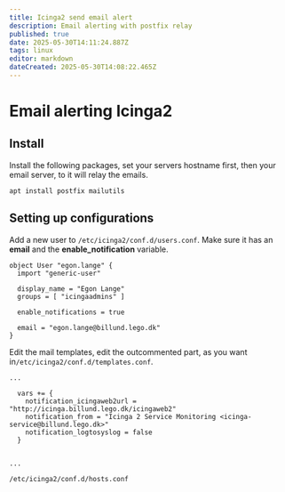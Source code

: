 ```yaml
---
title: Icinga2 send email alert
description: Email alerting with postfix relay
published: true
date: 2025-05-30T14:11:24.887Z
tags: linux
editor: markdown
dateCreated: 2025-05-30T14:08:22.465Z
---
```


# Email alerting Icinga2

## Install
Install the following packages, set your servers hostname first, then your email server, to it will relay the emails.

```
apt install postfix mailutils
```

## Setting up configurations

Add a new user to `/etc/icinga2/conf.d/users.conf`. Make sure it has an **email** and the **enable_notification** variable.

```
object User "egon.lange" {
  import "generic-user"

  display_name = "Egon Lange"
  groups = [ "icingaadmins" ]

  enable_notifications = true

  email = "egon.lange@billund.lego.dk"
}
```

Edit the mail templates, edit the outcommented part, as you want in`/etc/icinga2/conf.d/templates.conf`.

```
...

  vars += {
    notification_icingaweb2url = "http://icinga.billund.lego.dk/icingaweb2"
    notification_from = "Icinga 2 Service Monitoring <icinga-service@billund.lego.dk>"
    notification_logtosyslog = false
  }


...
```

`/etc/icinga2/conf.d/hosts.conf`


